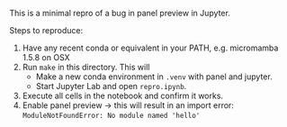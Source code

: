 This is a minimal repro of a bug in panel preview in Jupyter.

Steps to reproduce:
1. Have any recent conda or equivalent in your PATH, e.g. micromamba 1.5.8 on OSX
2. Run `make` in this directory.  This will
   * Make a new conda environment in `.venv` with panel and jupyter.
   * Start Jupyter Lab and open `repro.ipynb`.
4. Execute all cells in the notebook and confirm it works.
5. Enable panel preview -> this will result in an import error: `ModuleNotFoundError: No module named 'hello'`
